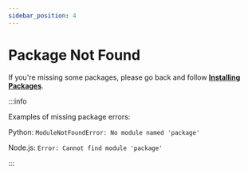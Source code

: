 ```yaml
---
sidebar_position: 4
---
```


# Package Not Found

If you're missing some packages, please go back and follow **[Installing Packages](../intro#installing-packages)**.

:::info

Examples of missing package errors:

Python: `ModuleNotFoundError: No module named 'package'`

Node.js: `Error: Cannot find module 'package'`

:::
